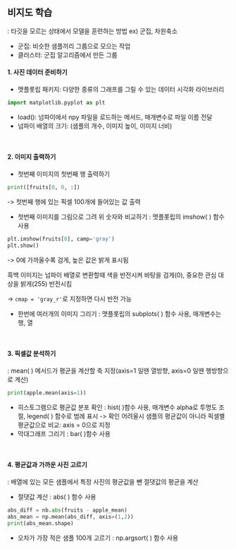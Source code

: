 ## 비지도 학습
: 타깃을 모르는 상태에서 모델을 훈련하는 방법 ex) 군집, 차원축소 
- 군집: 비슷한 샘플끼리 그룹으로 모으는 작업
- 클러스터: 군집 알고리즘에서 만든 그룹


#### 1. 사진 데이터 준비하기
 - 맷플롯립 패키지: 다양한 종류의 그래프를 그릴 수 있는 데이터 시각화 라이브러리
  ```python
  import matplotlib.pyplot as plt
  ```
 - load(): 넘파이에서 npy 파일을 로드하는 메서드, 매개변수로 파일 이름 전달
 - 넘파이 배열의 크기: (샘플의 개수, 이미지 높이, 이미지 너비)
</br>
   
#### 2. 이미지 출력하기
- 첫번째 이미지의 첫번째 행 출력하기
```python
print([fruits[0, 0, :])
```
-> 첫번째 행에 있는 픽셀 100개에 들어있는 값 출력 

- 첫번째 이미지를 그림으로 그려 위 숫자와 비교하기
: 맷플롯립의 imshow( ) 함수 사용
```python
plt.imshow(fruits[0], camp='gray')
plt.show()
```
-> 0에 가까울수록 검게, 높은 값은 밝게 표시됨

흑백 이미지는 넘파이 배열로 변환할때 색을 반전시켜 바탕을 검게(0), 중요한 관심 대상을 밝게(255) 반전시킴

-> `cmap = 'gray_r'`로 지정하면 다시 반전 가능

- 한번에 여러개의 이미지 그리기
: 맷플롯립의 subplots( ) 함수 사용, 매개변수는 행, 열

</br>

#### 3. 픽셀값 분석하기
: mean( ) 메서드가 평균을 계산할 축 지정(axis=1 일땐 열방향, axis=0 일땐 행방향으로 계산)
```python
print(apple.mean(axis=1))
```

- 히스토그램으로 평균값 분포 확인
  : hist( )함수 사용, 매개변수 alpha로 투명도 조절, legend( ) 함수로 범례 표시
  -> 확인 어려울시 샘플의 평균값이 아니라 픽셀별 평균값으로 비교: axis = 0으로 지정
- 막대그래프 그리기
  : bar( )함수 사용

</br>

#### 4. 평균값과 가까운 사진 고르기 
: 배열에 있는 모든 샘플에서 특정 사진의 평균값을 뺀 절댓값의 평균을 계산

- 절댓값 계산 : abs( ) 함수 사용
```python
abs_diff = nb.abs(fruits - apple_mean)
abs_mean = np.mean(abs_diff, axis=(1,2))
print(abs_mean.shape)
```

- 오차가 가장 적은 샘플 100개 고르기 : np.argsort( ) 함수 사용
